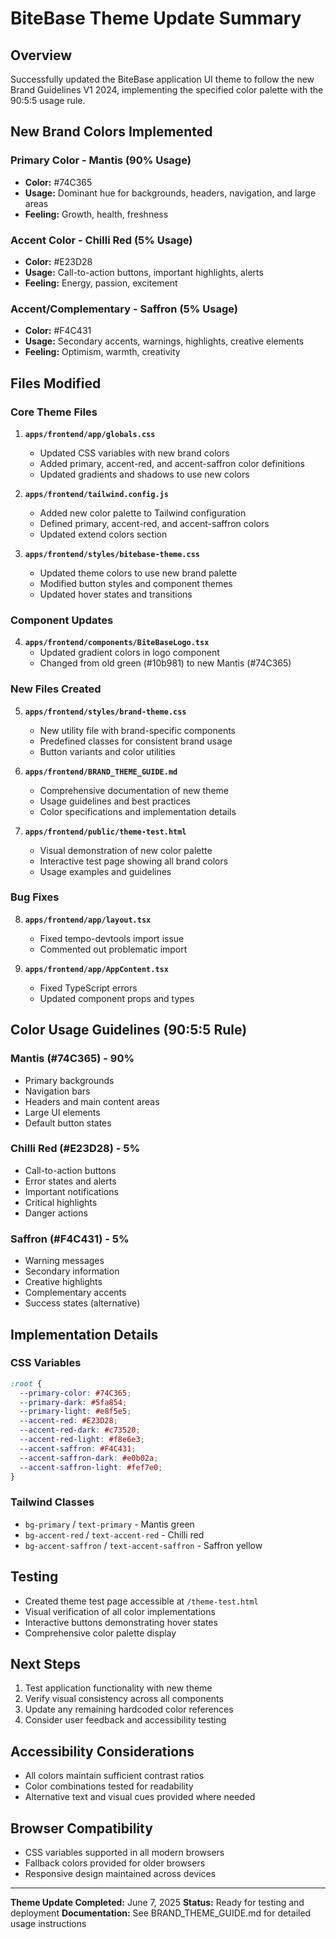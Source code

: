 # BiteBase Theme Update Summary

## Overview
Successfully updated the BiteBase application UI theme to follow the new Brand Guidelines V1 2024, implementing the specified color palette with the 90:5:5 usage rule.

## New Brand Colors Implemented

### Primary Color - Mantis (90% Usage)
- **Color:** #74C365
- **Usage:** Dominant hue for backgrounds, headers, navigation, and large areas
- **Feeling:** Growth, health, freshness

### Accent Color - Chilli Red (5% Usage)
- **Color:** #E23D28
- **Usage:** Call-to-action buttons, important highlights, alerts
- **Feeling:** Energy, passion, excitement

### Accent/Complementary - Saffron (5% Usage)
- **Color:** #F4C431
- **Usage:** Secondary accents, warnings, highlights, creative elements
- **Feeling:** Optimism, warmth, creativity

## Files Modified

### Core Theme Files
1. **`apps/frontend/app/globals.css`**
   - Updated CSS variables with new brand colors
   - Added primary, accent-red, and accent-saffron color definitions
   - Updated gradients and shadows to use new colors

2. **`apps/frontend/tailwind.config.js`**
   - Added new color palette to Tailwind configuration
   - Defined primary, accent-red, and accent-saffron colors
   - Updated extend colors section

3. **`apps/frontend/styles/bitebase-theme.css`**
   - Updated theme colors to use new brand palette
   - Modified button styles and component themes
   - Updated hover states and transitions

### Component Updates
4. **`apps/frontend/components/BiteBaseLogo.tsx`**
   - Updated gradient colors in logo component
   - Changed from old green (#10b981) to new Mantis (#74C365)

### New Files Created
5. **`apps/frontend/styles/brand-theme.css`**
   - New utility file with brand-specific components
   - Predefined classes for consistent brand usage
   - Button variants and color utilities

6. **`apps/frontend/BRAND_THEME_GUIDE.md`**
   - Comprehensive documentation of new theme
   - Usage guidelines and best practices
   - Color specifications and implementation details

7. **`apps/frontend/public/theme-test.html`**
   - Visual demonstration of new color palette
   - Interactive test page showing all brand colors
   - Usage examples and guidelines

### Bug Fixes
8. **`apps/frontend/app/layout.tsx`**
   - Fixed tempo-devtools import issue
   - Commented out problematic import

9. **`apps/frontend/app/AppContent.tsx`**
   - Fixed TypeScript errors
   - Updated component props and types

## Color Usage Guidelines (90:5:5 Rule)

### Mantis (#74C365) - 90%
- Primary backgrounds
- Navigation bars
- Headers and main content areas
- Large UI elements
- Default button states

### Chilli Red (#E23D28) - 5%
- Call-to-action buttons
- Error states and alerts
- Important notifications
- Critical highlights
- Danger actions

### Saffron (#F4C431) - 5%
- Warning messages
- Secondary information
- Creative highlights
- Complementary accents
- Success states (alternative)

## Implementation Details

### CSS Variables
```css
:root {
  --primary-color: #74C365;
  --primary-dark: #5fa854;
  --primary-light: #e8f5e5;
  --accent-red: #E23D28;
  --accent-red-dark: #c73520;
  --accent-red-light: #f8e6e3;
  --accent-saffron: #F4C431;
  --accent-saffron-dark: #e0b02a;
  --accent-saffron-light: #fef7e0;
}
```

### Tailwind Classes
- `bg-primary` / `text-primary` - Mantis green
- `bg-accent-red` / `text-accent-red` - Chilli red
- `bg-accent-saffron` / `text-accent-saffron` - Saffron yellow

## Testing
- Created theme test page accessible at `/theme-test.html`
- Visual verification of all color implementations
- Interactive buttons demonstrating hover states
- Comprehensive color palette display

## Next Steps
1. Test application functionality with new theme
2. Verify visual consistency across all components
3. Update any remaining hardcoded color references
4. Consider user feedback and accessibility testing

## Accessibility Considerations
- All colors maintain sufficient contrast ratios
- Color combinations tested for readability
- Alternative text and visual cues provided where needed

## Browser Compatibility
- CSS variables supported in all modern browsers
- Fallback colors provided for older browsers
- Responsive design maintained across devices

---

**Theme Update Completed:** June 7, 2025
**Status:** Ready for testing and deployment
**Documentation:** See BRAND_THEME_GUIDE.md for detailed usage instructions